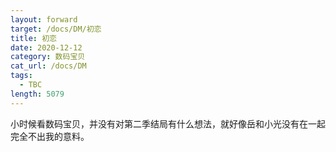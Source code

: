 ```yaml
---
layout: forward
target: /docs/DM/初恋
title: 初恋
date: 2020-12-12
category: 数码宝贝
cat_url: /docs/DM
tags: 
  - TBC
length: 5079
---
```


小时候看数码宝贝，并没有对第二季结局有什么想法，就好像岳和小光没有在一起完全不出我的意料。
